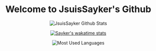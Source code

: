 <h1 align="center">
  Welcome to JsuisSayker's Github
</h1>

<div align="center">
  
 ![JsuisSayker Github Stats](https://github-readme-stats.vercel.app/api?username=JsuisSayker&theme=shades-of-purple&show_icons=true&count_private=true)

 [![Sayker's wakatime stats](https://github-readme-stats.vercel.app/api/wakatime?username=Sayker&theme=shades-of-purple&layout=compact)](https://github.com/anuraghazra/github-readme-stats)

 ![Most Used Languages](https://github-readme-stats.vercel.app/api/top-langs/?username=JsuisSayker&theme=shades-of-purple&layout=compact)

</div>
